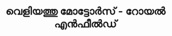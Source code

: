 ---
title: "വെളിയത്തു മോട്ടോർസ് - റോയൽ എൻഫീൽഡ്"
url: /vaalllppilllli-muvaarrrrupulll/velliyttu-moottttoo-s-rrooy-e-phii-dd/
shop: Motorrad
---